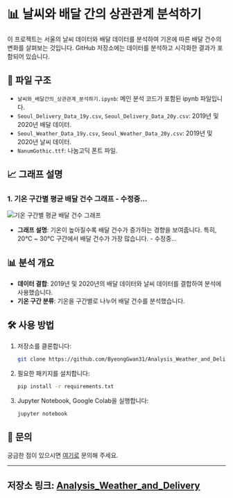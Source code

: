 # 📊 날씨와 배달 간의 상관관계 분석하기

이 프로젝트는 서울의 날씨 데이터와 배달 데이터를 분석하여 기온에 따른 배달 건수의 변화를 살펴보는 것입니다. GitHub 저장소에는 데이터를 분석하고 시각화한 결과가 포함되어 있습니다.

## 📂 파일 구조

- `날씨와_배달간의_상관관계_분석하기.ipynb`: 메인 분석 코드가 포함된 ipynb 파일입니다.
- `Seoul_Delivery_Data_19y.csv`, `Seoul_Delivery_Data_20y.csv`: 2019년 및 2020년 배달 데이터.
- `Seoul_Weather_Data_19y.csv`, `Seoul_Weather_Data_20y.csv`: 2019년 및 2020년 날씨 데이터.
- `NanumGothic.ttf`: 나눔고딕 폰트 파일.

## 📈 그래프 설명

### 1. 기온 구간별 평균 배달 건수 그래프 - 수정중...
![기온 구간별 평균 배달 건수 그래프](https://github.com/ByeongGwan31/Analysis_Weather_and_Delivery/blob/main/images/temperature_delivery_count.png)
- **그래프 설명**: 기온이 높아질수록 배달 건수가 증가하는 경향을 보여줍니다. 특히, 20℃ ~ 30℃ 구간에서 배달 건수가 가장 많습니다. - 수정중...

## 📊 분석 개요

- **데이터 결합**: 2019년 및 2020년의 배달 데이터와 날씨 데이터를 결합하여 분석에 사용했습니다.
- **기온 구간 분류**: 기온을 구간별로 나누어 배달 건수를 분석했습니다.

## 🛠️ 사용 방법

1. 저장소를 클론합니다:
    ```bash
    git clone https://github.com/ByeongGwan31/Analysis_Weather_and_Delivery.git
    ```
2. 필요한 패키지를 설치합니다:
    ```bash
    pip install -r requirements.txt
    ```
3. Jupyter Notebook, Google Colab을 실행합니다:
    ```bash
    jupyter notebook
    ```

## 📧 문의

궁금한 점이 있으시면 [여기로](2000kangz@gmail.com) 문의해 주세요.

---

**저장소 링크**: [Analysis_Weather_and_Delivery](https://github.com/ByeongGwan31/Analysis_Weather_and_Delivery)
---
